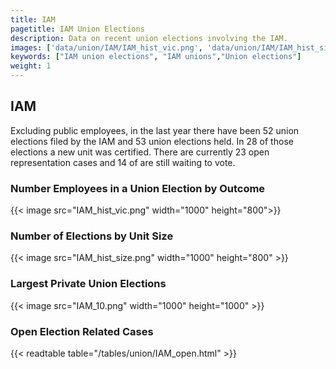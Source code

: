 ```yaml
---
title: IAM
pagetitle: IAM Union Elections
description: Data on recent union elections involving the IAM.
images: ['data/union/IAM/IAM_hist_vic.png', 'data/union/IAM/IAM_hist_size.png', 'data/union/IAM/IAM_10.png']
keywords: ["IAM union elections", "IAM unions","Union elections"]
weight: 1
---
```

##  IAM

Excluding public employees, in the last year there have been 52 union elections filed by the IAM and 53 union elections held. In 28 of those elections a new unit was certified. There are currently 23 open representation cases and 14 of are still waiting to vote.

### Number Employees in a Union Election by Outcome
{{< image src="IAM_hist_vic.png" width="1000" height="800">}}

### Number of Elections by Unit Size
{{< image src="IAM_hist_size.png" width="1000" height="800" >}}

### Largest Private Union Elections
{{< image src="IAM_10.png" width="1000" height="1000"  >}}

### Open Election Related Cases
{{< readtable table="/tables/union/IAM_open.html" >}}


